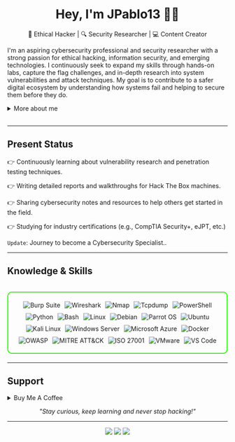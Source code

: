 <h1 align="center">Hey, I'm JPablo13 👨‍💻</h1>
<p align="center"> 🧠 Ethical Hacker | 🔍 Security Researcher | 💻 Content Creator</p>

I'm an aspiring cybersecurity professional and security researcher with a strong passion for ethical hacking, information security, and emerging technologies. I continuously seek to expand my skills through hands-on labs, capture the flag challenges, and in-depth research into system vulnerabilities and attack techniques. My goal is to contribute to a safer digital ecosystem by understanding how systems fail and helping to secure them before they do.

<details>
<summary>More about me</summary>

- **Name**: Pablo
- **From**: Costa Rica
- **Ethical Hacker** | **Security Researcher** | **Junior Cybersecurity Analyst**
- Increasing my knowledge of **web application vulnerabilities**
- Constant learner: always exploring **everything**
- Contact me at **pablo13villalobos@gmail.com**

</details>
<br>

---

<h2 id="present_status"> Present Status </h3>

👉 Continuously learning about vulnerability research and penetration testing techniques. 

👉 Writing detailed reports and walkthroughs for Hack The Box machines.

👉 Sharing cybersecurity notes and resources to help others get started in the field.  

👉 Studying for industry certifications (e.g., CompTIA Security+, eJPT, etc.)

`Update`: Journey to become a Cybersecurity Specialist..


---
<h2 id="knowledge_skills" align=''> Knowledge & Skills </h2>

<br>

<div style="border: 2px solid #22F700; border-radius: 10px; padding: 20px; margin-bottom: 20px;">
  <div align="left" style="display: flex; flex-wrap: wrap; justify-content: center; gap: 10px;">
      <img src="https://img.shields.io/badge/Burp_Suite-FF6633?style=for-the-badge&logo=burp-suite&color=000000" alt="Burp Suite" />
      <img src="https://img.shields.io/badge/Wireshark-009639?style=for-the-badge&logo=wireshark&color=000000" alt="Wireshark" />
      <img src="https://img.shields.io/badge/Nmap-000000?style=for-the-badge&logoColor=white" alt="Nmap" />
      <img src="https://img.shields.io/badge/Tcpdump-000000?style=for-the-badge&logoColor=white" alt="Tcpdump" />
      <img src="https://img.shields.io/badge/Powershell-000000?style=for-the-badge&logo=powershell&logoColor=white" alt="PowerShell" />
      <img src="https://img.shields.io/badge/Python-3776AB?style=for-the-badge&logo=python&color=000000" alt="Python" />
      <img src="https://img.shields.io/badge/Bash-4EAA25?style=for-the-badge&logo=gnu-bash&color=000000" alt="Bash" />
      <img src="https://img.shields.io/badge/Linux-FCC624?style=for-the-badge&logo=linux&color=000000" alt="Linux" />
      <img src="https://img.shields.io/badge/Debian-D70A53?style=for-the-badge&logo=debian&color=000000" alt="Debian" />
      <img src="https://img.shields.io/badge/Parrot_OS-2E8E8F?style=for-the-badge&logo=parrot&color=000000" alt="Parrot OS" />
      <img src="https://img.shields.io/badge/Ubuntu-E95420?style=for-the-badge&logo=ubuntu&color=000000" alt="Ubuntu" />
      <img src="https://img.shields.io/badge/Kali_Linux-557C94?style=for-the-badge&logo=kali-linux&color=000000" alt="Kali Linux" />
      <img src="https://img.shields.io/badge/Windows_Server-000000?style=for-the-badge&logo=windows&logoColor=white" alt="Windows Server" />
      <img src="https://img.shields.io/badge/Microsoft_Azure-000000?style=for-the-badge&logo=microsoftazure&logoColor=white" alt="Microsoft Azure" />
      <img src="https://img.shields.io/badge/Docker-2496ED?style=for-the-badge&logo=docker&color=000000" alt="Docker" />
      <img src="https://img.shields.io/badge/OWASP-000000?style=for-the-badge&logo=owasp&logoColor=white" alt="OWASP" />
      <img src="https://img.shields.io/badge/MITRE_ATT&CK-000000?style=for-the-badge&logoColor=red" alt="MITRE ATT&CK" />
      <img src="https://img.shields.io/badge/ISO_27001-000000?style=for-the-badge&logoColor=white" alt="ISO 27001" />
      <img src="https://img.shields.io/badge/VMware-000000?style=for-the-badge&logo=vmware&logoColor=white" alt="VMware" />
      <img src="https://img.shields.io/badge/VS_Code-007ACC?style=for-the-badge&logo=visual-studio-code&color=000000" alt="VS Code" />
  </div>
</div>

---

<h2 id="donate" align=''> Support </h2>

<details>
<summary>Buy Me A Coffee</summary>

<p align="center"><a <a href="https://www.buymeacoffee.com/jpablo13" target="_blank"><img src="https://cdn.buymeacoffee.com/buttons/v2/default-yellow.png" alt="Buy Me A Coffee" style="height: 60px !important;width: 217px !important;" ></a></p>

</details>

<p align="center"><i>"Stay curious, keep learning and never stop hacking!"</i></p>

---
<p align="center">
  <a href="https://www.linkedin.com/in/jpablo-villalobos/"><img src="https://img.shields.io/badge/LinkedIn-0077B5?style=for-the-badge&logo=linkedin&logoColor=white" /></a>
  <a href="mailto:pablo13villalobos@proton.me"><img src="https://img.shields.io/badge/ProtonMail-6D4AFF?style=for-the-badge&logo=protonmail&logoColor=white" /></a>
  <a href="https://medium.com/@jpablo13"><img src="https://img.shields.io/badge/Medium-12100E?style=for-the-badge&logo=medium&logoColor=white" /></a>
</p>

